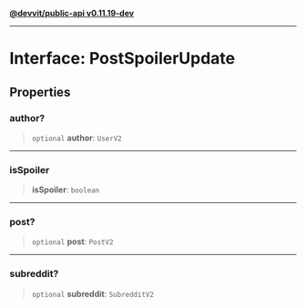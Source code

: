 [**@devvit/public-api v0.11.19-dev**](../../../../README.md)

---

# Interface: PostSpoilerUpdate

## Properties

<a id="author"></a>

### author?

> `optional` **author**: `UserV2`

---

<a id="isspoiler"></a>

### isSpoiler

> **isSpoiler**: `boolean`

---

<a id="post"></a>

### post?

> `optional` **post**: `PostV2`

---

<a id="subreddit"></a>

### subreddit?

> `optional` **subreddit**: `SubredditV2`
